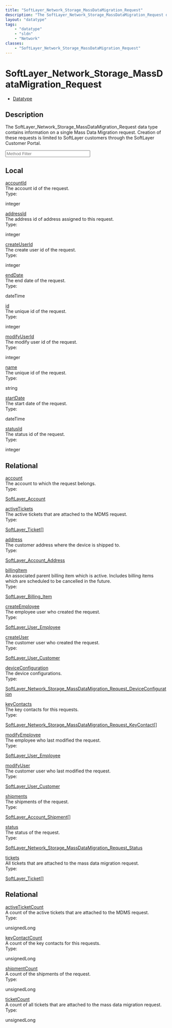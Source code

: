 ```yaml
---
title: "SoftLayer_Network_Storage_MassDataMigration_Request"
description: "The SoftLayer_Network_Storage_MassDataMigration_Request data type contains information on a single Mass Data Migration r... "
layout: "datatype"
tags:
    - "datatype"
    - "sldn"
    - "Network"
classes:
    - "SoftLayer_Network_Storage_MassDataMigration_Request"
---
```


# SoftLayer_Network_Storage_MassDataMigration_Request
<div id='service-datatype'>
    <ul id='sldn-reference-tabs'>
        <li id='datatype'> <a href='/reference/datatypes/SoftLayer_Network_Storage_MassDataMigration_Request' >Datatype</a></li>
    </ul>
</div>

## Description 
The SoftLayer_Network_Storage_MassDataMigration_Request data type contains information on a single Mass Data Migration request. Creation of these requests is limited to SoftLayer customers through the SoftLayer Customer Portal. 





<!-- Service Filer BEGIN -->
<div class="view-filters">
        <div class="clearfix">
            <div class="search-input-box">
                <input placeholder="Method Filter" onkeyup="titleSearch(inputId='prop-input', divId='properties', elementClass='prop-row')" 
                    type="text" id="prop-input" value="" size="30" maxlength="128" class="form-text">
            </div>
        </div>
</div>
<!-- Service Filer END -->

<div id="properties" class="content">
    <div id="localProperties" class="prop-content" >
        <h2>Local</h2>
                <div class='prop-row views-row'>
            <span class='views-field-title'><a href="#accountId" name=accountId>accountId</a></span>
            <div class='views-field-body'>The account id of the request. </div>
            <span class="type-label">Type:</span> <div class='type-content'><p>integer</p></div>
        </div>
                <div class='prop-row views-row'>
            <span class='views-field-title'><a href="#addressId" name=addressId>addressId</a></span>
            <div class='views-field-body'>The address id of address assigned to this request. </div>
            <span class="type-label">Type:</span> <div class='type-content'><p>integer</p></div>
        </div>
                <div class='prop-row views-row'>
            <span class='views-field-title'><a href="#createUserId" name=createUserId>createUserId</a></span>
            <div class='views-field-body'>The create user id of the request. </div>
            <span class="type-label">Type:</span> <div class='type-content'><p>integer</p></div>
        </div>
                <div class='prop-row views-row'>
            <span class='views-field-title'><a href="#endDate" name=endDate>endDate</a></span>
            <div class='views-field-body'>The end date of the request. </div>
            <span class="type-label">Type:</span> <div class='type-content'><p>dateTime</p></div>
        </div>
                <div class='prop-row views-row'>
            <span class='views-field-title'><a href="#id" name=id>id</a></span>
            <div class='views-field-body'>The unique id of the request. </div>
            <span class="type-label">Type:</span> <div class='type-content'><p>integer</p></div>
        </div>
                <div class='prop-row views-row'>
            <span class='views-field-title'><a href="#modifyUserId" name=modifyUserId>modifyUserId</a></span>
            <div class='views-field-body'>The modify user id of the request. </div>
            <span class="type-label">Type:</span> <div class='type-content'><p>integer</p></div>
        </div>
                <div class='prop-row views-row'>
            <span class='views-field-title'><a href="#name" name=name>name</a></span>
            <div class='views-field-body'>The unique id of the request. </div>
            <span class="type-label">Type:</span> <div class='type-content'><p>string</p></div>
        </div>
                <div class='prop-row views-row'>
            <span class='views-field-title'><a href="#startDate" name=startDate>startDate</a></span>
            <div class='views-field-body'>The start date of the request. </div>
            <span class="type-label">Type:</span> <div class='type-content'><p>dateTime</p></div>
        </div>
                <div class='prop-row views-row'>
            <span class='views-field-title'><a href="#statusId" name=statusId>statusId</a></span>
            <div class='views-field-body'>The status id of the request. </div>
            <span class="type-label">Type:</span> <div class='type-content'><p>integer</p></div>
        </div>
            </div>
        <div id="relationalProperties"  class="prop-content" >
        <h2>Relational</h2>
                <div class='prop-row views-row'>
            <span class='views-field-title'><a href="#account" name=account>account</a></span>
            <div class='views-field-body'>The account to which the request belongs. </div>
            <span class="type-label">Type:</span> <div class='type-content'><p><a href='/reference/datatypes/SoftLayer_Account'>SoftLayer_Account </a></p></div>
        </div>
                <div class='prop-row views-row'>
            <span class='views-field-title'><a href="#activeTickets" name=activeTickets>activeTickets</a></span>
            <div class='views-field-body'>The active tickets that are attached to the MDMS request. </div>
            <span class="type-label">Type:</span> <div class='type-content'><p><a href='/reference/datatypes/SoftLayer_Ticket'>SoftLayer_Ticket[] </a></p></div>
        </div>
                <div class='prop-row views-row'>
            <span class='views-field-title'><a href="#address" name=address>address</a></span>
            <div class='views-field-body'>The customer address where the device is shipped to. </div>
            <span class="type-label">Type:</span> <div class='type-content'><p><a href='/reference/datatypes/SoftLayer_Account_Address'>SoftLayer_Account_Address </a></p></div>
        </div>
                <div class='prop-row views-row'>
            <span class='views-field-title'><a href="#billingItem" name=billingItem>billingItem</a></span>
            <div class='views-field-body'>An associated parent billing item which is active. Includes billing items which are scheduled to be cancelled in the future. </div>
            <span class="type-label">Type:</span> <div class='type-content'><p><a href='/reference/datatypes/SoftLayer_Billing_Item'>SoftLayer_Billing_Item </a></p></div>
        </div>
                <div class='prop-row views-row'>
            <span class='views-field-title'><a href="#createEmployee" name=createEmployee>createEmployee</a></span>
            <div class='views-field-body'>The employee user who created the request. </div>
            <span class="type-label">Type:</span> <div class='type-content'><p><a href='/reference/datatypes/SoftLayer_User_Employee'>SoftLayer_User_Employee </a></p></div>
        </div>
                <div class='prop-row views-row'>
            <span class='views-field-title'><a href="#createUser" name=createUser>createUser</a></span>
            <div class='views-field-body'>The customer user who created the request. </div>
            <span class="type-label">Type:</span> <div class='type-content'><p><a href='/reference/datatypes/SoftLayer_User_Customer'>SoftLayer_User_Customer </a></p></div>
        </div>
                <div class='prop-row views-row'>
            <span class='views-field-title'><a href="#deviceConfiguration" name=deviceConfiguration>deviceConfiguration</a></span>
            <div class='views-field-body'>The device configurations. </div>
            <span class="type-label">Type:</span> <div class='type-content'><p><a href='/reference/datatypes/SoftLayer_Network_Storage_MassDataMigration_Request_DeviceConfiguration'>SoftLayer_Network_Storage_MassDataMigration_Request_DeviceConfiguration </a></p></div>
        </div>
                <div class='prop-row views-row'>
            <span class='views-field-title'><a href="#keyContacts" name=keyContacts>keyContacts</a></span>
            <div class='views-field-body'>The key contacts for this requests. </div>
            <span class="type-label">Type:</span> <div class='type-content'><p><a href='/reference/datatypes/SoftLayer_Network_Storage_MassDataMigration_Request_KeyContact'>SoftLayer_Network_Storage_MassDataMigration_Request_KeyContact[] </a></p></div>
        </div>
                <div class='prop-row views-row'>
            <span class='views-field-title'><a href="#modifyEmployee" name=modifyEmployee>modifyEmployee</a></span>
            <div class='views-field-body'>The employee who last modified the request. </div>
            <span class="type-label">Type:</span> <div class='type-content'><p><a href='/reference/datatypes/SoftLayer_User_Employee'>SoftLayer_User_Employee </a></p></div>
        </div>
                <div class='prop-row views-row'>
            <span class='views-field-title'><a href="#modifyUser" name=modifyUser>modifyUser</a></span>
            <div class='views-field-body'>The customer user who last modified the request. </div>
            <span class="type-label">Type:</span> <div class='type-content'><p><a href='/reference/datatypes/SoftLayer_User_Customer'>SoftLayer_User_Customer </a></p></div>
        </div>
                <div class='prop-row views-row'>
            <span class='views-field-title'><a href="#shipments" name=shipments>shipments</a></span>
            <div class='views-field-body'>The shipments of the request. </div>
            <span class="type-label">Type:</span> <div class='type-content'><p><a href='/reference/datatypes/SoftLayer_Account_Shipment'>SoftLayer_Account_Shipment[] </a></p></div>
        </div>
                <div class='prop-row views-row'>
            <span class='views-field-title'><a href="#status" name=status>status</a></span>
            <div class='views-field-body'>The status of the request. </div>
            <span class="type-label">Type:</span> <div class='type-content'><p><a href='/reference/datatypes/SoftLayer_Network_Storage_MassDataMigration_Request_Status'>SoftLayer_Network_Storage_MassDataMigration_Request_Status </a></p></div>
        </div>
                <div class='prop-row views-row'>
            <span class='views-field-title'><a href="#tickets" name=tickets>tickets</a></span>
            <div class='views-field-body'>All tickets that are attached to the mass data migration request. </div>
            <span class="type-label">Type:</span> <div class='type-content'><p><a href='/reference/datatypes/SoftLayer_Ticket'>SoftLayer_Ticket[] </a></p></div>
        </div>
                <h2>Relational</h2>
                <div class='prop-row views-row'>
            <span class='views-field-title'><a href="#activeTicketCount" name=activeTicketCount>activeTicketCount</a></span>
            <div class='views-field-body'>A count of the active tickets that are attached to the MDMS request. </div>
            <span class="type-label">Type:</span> <div class='type-content'><p>unsignedLong</p></div>
        </div>
                <div class='prop-row views-row'>
            <span class='views-field-title'><a href="#keyContactCount" name=keyContactCount>keyContactCount</a></span>
            <div class='views-field-body'>A count of the key contacts for this requests. </div>
            <span class="type-label">Type:</span> <div class='type-content'><p>unsignedLong</p></div>
        </div>
                <div class='prop-row views-row'>
            <span class='views-field-title'><a href="#shipmentCount" name=shipmentCount>shipmentCount</a></span>
            <div class='views-field-body'>A count of the shipments of the request. </div>
            <span class="type-label">Type:</span> <div class='type-content'><p>unsignedLong</p></div>
        </div>
                <div class='prop-row views-row'>
            <span class='views-field-title'><a href="#ticketCount" name=ticketCount>ticketCount</a></span>
            <div class='views-field-body'>A count of all tickets that are attached to the mass data migration request. </div>
            <span class="type-label">Type:</span> <div class='type-content'><p>unsignedLong</p></div>
        </div>
            </div>
</div>


